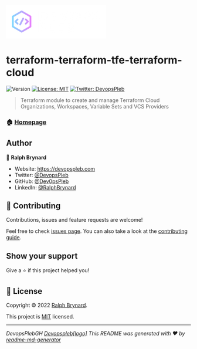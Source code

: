 ![DevopsPleb [logo]](/assets/images/devops_pleb.png)
# terraform-terraform-tfe-terraform-cloud
![Version](https://img.shields.io/badge/version-v0.0.1-blue.svg?cacheSeconds=2592000)
[![License: MIT](https://img.shields.io/badge/License-MIT-yellow.svg)](LICENSE)
[![Twitter: DevopsPleb](https://img.shields.io/twitter/follow/DevopsPleb.svg?style=social)](https://twitter.com/DevopsPleb)

> Terraform module to create and manage Terraform Cloud Organizations, Workspaces, Variable Sets and VCS Providers

### 🏠 [Homepage](https://github.com/DevopsPlebGH/terraform-tfe-terraform-cloud)

## Author

👤 **Ralph Brynard**

* Website: https://devopspleb.com
* Twitter: [@DevopsPleb](https://twitter.com/DevopsPleb)
* GitHub: [@Dev0psPleb](https://github.com/Dev0psPleb)
* LinkedIn: [@RalphBrynard](https://linkedin.com/in/RalphBrynard)

## 🤝 Contributing

Contributions, issues and feature requests are welcome!

Feel free to check [issues page](issues_page). You can also take a look at the [contributing guide](contributing_guide).

## Show your support

Give a ⭐️ if this project helped you!


## 📝 License

Copyright © 2022 [Ralph Brynard](https://github.com/Dev0psPleb).

This project is [MIT](LICENSE) licensed.

***
_DevopsPlebGH [Devopspleb[logo]](/assets/images/footer.png) This README was generated with ❤️ by [readme-md-generator](https://github.com/kefranabg/readme-md-generator)_
